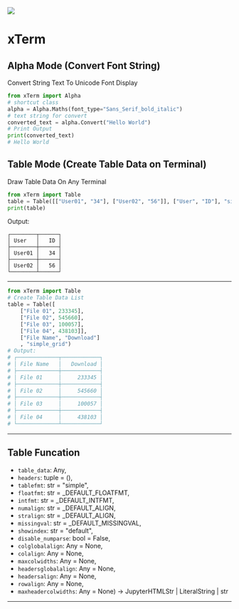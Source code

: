 ![](https://avatars.githubusercontent.com/u/180863253?s=128)
# xTerm

## Alpha Mode (Convert Font String)

Convert String Text To Unicode Font Display

```python
from xTerm import Alpha
# shortcut class
alpha = Alpha.Maths(font_type="Sans_Serif_bold_italic")
# text string for convert
converted_text = alpha.Convert("Hello World")
# Print Output
print(converted_text)
# Hello World
```

## Table Mode (Create Table Data on Terminal)

Draw Table Data On Any Terminal

```python
from xTerm import Table
table = Table([["User01", "34"], ["User02", "56"]], ["User", "ID"], "simple_grid")
print(table)
```
Output:

```
┌────────┬──────┐
│ User   │   ID │
├────────┼──────┤
│ User01 │   34 │
├────────┼──────┤
│ User02 │   56 │
└────────┴──────┘
```

---

```python
from xTerm import Table
# Create Table Data List
table = Table([
    ["File 01", 233345],
    ["File 02", 545660],
    ["File 03", 100057],
    ["File 04", 438103]],
    ["File Name", "Download"]
    , "simple_grid")
# Output:
# ┌─────────────┬────────────┐
# │ File Name   │   Download │
# ├─────────────┼────────────┤
# │ File 01     │     233345 │
# ├─────────────┼────────────┤
# │ File 02     │     545660 │
# ├─────────────┼────────────┤
# │ File 03     │     100057 │
# ├─────────────┼────────────┤
# │ File 04     │     438103 │
# └─────────────┴────────────┘
```

---

## Table Funcation


- `table_data`: Any,
- `headers`: tuple = (),
- `tablefmt`: str = "simple",
- `floatfmt`: str = _DEFAULT_FLOATFMT,
- `intfmt`: str = _DEFAULT_INTFMT,
- `numalign`: str = _DEFAULT_ALIGN,
- `stralign`: str = _DEFAULT_ALIGN,
- `missingval`: str = _DEFAULT_MISSINGVAL,
- `showindex`: str = "default",
- `disable_numparse`: bool = False,
- `colglobalalign`: Any = None,
- `colalign`: Any = None,
- `maxcolwidths`: Any = None,
- `headersglobalalign`: Any = None,
- `headersalign`: Any = None,
- `rowalign`: Any = None,
- `maxheadercolwidths`: Any = None) -> JupyterHTMLStr | LiteralString | str

---

